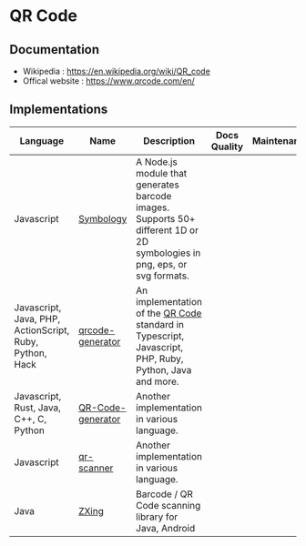 # QR Code

## Documentation

- Wikipedia : https://en.wikipedia.org/wiki/QR_code
- Offical website : https://www.qrcode.com/en/

## Implementations

| Language                                                | Name                                                                  | Description                                                                                                                                     | Docs Quality | Maintenance | Recommended |
| ------------------------------------------------------- | --------------------------------------------------------------------- | ----------------------------------------------------------------------------------------------------------------------------------------------- | ------------ | ----------- | ----------- |
| Javascript                                              | [Symbology](https://github.com/jshor/symbology)                       | A Node.js module that generates barcode images. Supports 50+ different 1D or 2D symbologies in png, eps, or svg formats.                        |              |             | ✅          |
| Javascript, Java, PHP, ActionScript, Ruby, Python, Hack | [qrcode-generator](https://github.com/kazuhikoarase/qrcode-generator) | An implementation of the [QR Code](https://en.wikipedia.org/wiki/QR_code) standard in Typescript, Javascript, PHP, Ruby, Python, Java and more. |              |             | ✅          |
| Javascript, Rust, Java, C++, C, Python                  | [QR-Code-generator](https://github.com/nayuki/QR-Code-generator)      | Another implementation in various language.                                                                                                     |              |             |             |
| Javascript                                              | [qr-scanner](https://github.com/nimiq/qr-scanner)                     | Another implementation in various language.                                                                                                     |              |             | ✅          |
| Java                                                    | [ZXing](https://github.com/zxing/zxing)                               | Barcode / QR Code scanning library for Java, Android                                                                                            |              |             | ✅          |
